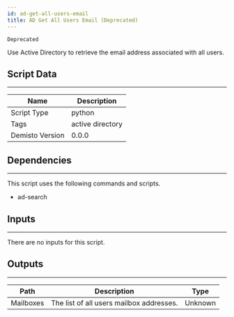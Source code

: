 ```yaml
---
id: ad-get-all-users-email
title: AD Get All Users Email (Deprecated)
---
```


`Deprecated`

Use Active Directory to retrieve the email address associated with all users. 

## Script Data
---

| **Name** | **Description** |
| --- | --- |
| Script Type | python |
| Tags | active directory |
| Demisto Version | 0.0.0 |

## Dependencies
---
This script uses the following commands and scripts.
* ad-search

## Inputs
---
There are no inputs for this script.

## Outputs
---

| **Path** | **Description** | **Type** |
| --- | --- | --- |
| Mailboxes | The list of all users mailbox addresses. | Unknown |
